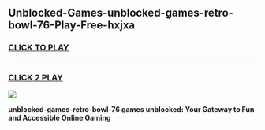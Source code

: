 
## Unblocked-Games-unblocked-games-retro-bowl-76-Play-Free-hxjxa
<h3>
<a href="https://premium76.site?title=unblocked-games-retro-bowl-76&ref=15A">CLICK TO PLAY</a></h3>
<hr>

<h3>
<a href="https://premium76.site?title=unblocked-games-retro-bowl-76&ref=15A">CLICK 2 PLAY</a>
  
</h3>

<a href="https://premium76.site?title=unblocked-games-retro-bowl-76&ref=15A"><img src="https://clearcache.store/games.png"></a>


**unblocked-games-retro-bowl-76 games unblocked: Your Gateway to Fun and Accessible Online Gaming**
